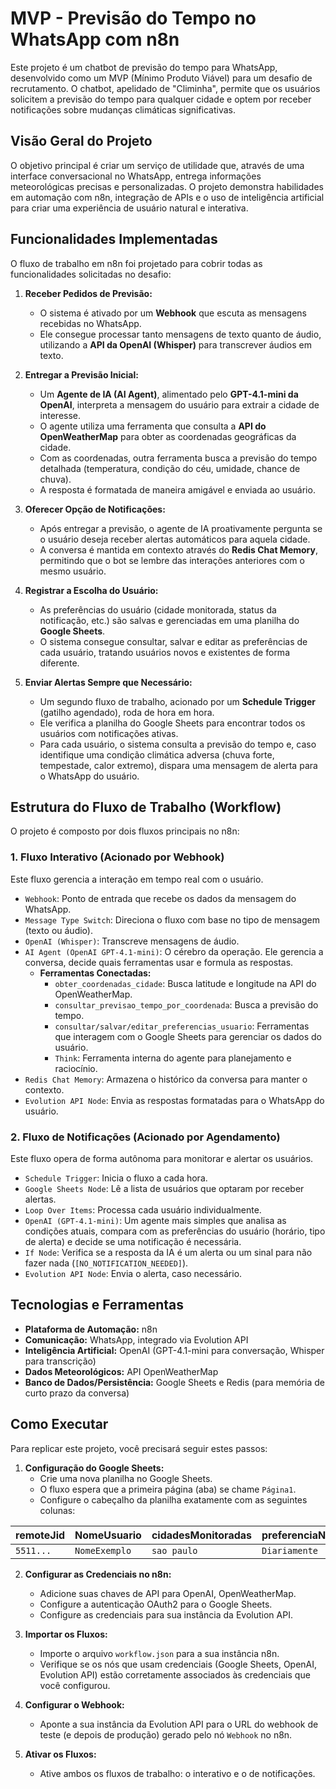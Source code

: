 # MVP - Previsão do Tempo no WhatsApp com n8n

Este projeto é um chatbot de previsão do tempo para WhatsApp, desenvolvido como um MVP (Mínimo Produto Viável) para um desafio de recrutamento. O chatbot, apelidado de "Climinha", permite que os usuários solicitem a previsão do tempo para qualquer cidade e optem por receber notificações sobre mudanças climáticas significativas.

## Visão Geral do Projeto

O objetivo principal é criar um serviço de utilidade que, através de uma interface conversacional no WhatsApp, entrega informações meteorológicas precisas e personalizadas. O projeto demonstra habilidades em automação com n8n, integração de APIs e o uso de inteligência artificial para criar uma experiência de usuário natural e interativa.

## Funcionalidades Implementadas

O fluxo de trabalho em n8n foi projetado para cobrir todas as funcionalidades solicitadas no desafio:

1.  **Receber Pedidos de Previsão:**
    *   O sistema é ativado por um **Webhook** que escuta as mensagens recebidas no WhatsApp.
    *   Ele consegue processar tanto mensagens de texto quanto de áudio, utilizando a **API da OpenAI (Whisper)** para transcrever áudios em texto.

2.  **Entregar a Previsão Inicial:**
    *   Um **Agente de IA (AI Agent)**, alimentado pelo **GPT-4.1-mini da OpenAI**, interpreta a mensagem do usuário para extrair a cidade de interesse.
    *   O agente utiliza uma ferramenta que consulta a **API do OpenWeatherMap** para obter as coordenadas geográficas da cidade.
    *   Com as coordenadas, outra ferramenta busca a previsão do tempo detalhada (temperatura, condição do céu, umidade, chance de chuva).
    *   A resposta é formatada de maneira amigável e enviada ao usuário.

3.  **Oferecer Opção de Notificações:**
    *   Após entregar a previsão, o agente de IA proativamente pergunta se o usuário deseja receber alertas automáticos para aquela cidade.
    *   A conversa é mantida em contexto através do **Redis Chat Memory**, permitindo que o bot se lembre das interações anteriores com o mesmo usuário.

4.  **Registrar a Escolha do Usuário:**
    *   As preferências do usuário (cidade monitorada, status da notificação, etc.) são salvas e gerenciadas em uma planilha do **Google Sheets**.
    *   O sistema consegue consultar, salvar e editar as preferências de cada usuário, tratando usuários novos e existentes de forma diferente.

5.  **Enviar Alertas Sempre que Necessário:**
    *   Um segundo fluxo de trabalho, acionado por um **Schedule Trigger** (gatilho agendado), roda de hora em hora.
    *   Ele verifica a planilha do Google Sheets para encontrar todos os usuários com notificações ativas.
    *   Para cada usuário, o sistema consulta a previsão do tempo e, caso identifique uma condição climática adversa (chuva forte, tempestade, calor extremo), dispara uma mensagem de alerta para o WhatsApp do usuário.

## Estrutura do Fluxo de Trabalho (Workflow)

O projeto é composto por dois fluxos principais no n8n:

### 1. Fluxo Interativo (Acionado por Webhook)

Este fluxo gerencia a interação em tempo real com o usuário.

-   `Webhook`: Ponto de entrada que recebe os dados da mensagem do WhatsApp.
-   `Message Type Switch`: Direciona o fluxo com base no tipo de mensagem (texto ou áudio).
-   `OpenAI (Whisper)`: Transcreve mensagens de áudio.
-   `AI Agent (OpenAI GPT-4.1-mini)`: O cérebro da operação. Ele gerencia a conversa, decide quais ferramentas usar e formula as respostas.
    -   **Ferramentas Conectadas:**
        -   `obter_coordenadas_cidade`: Busca latitude e longitude na API do OpenWeatherMap.
        -   `consultar_previsao_tempo_por_coordenada`: Busca a previsão do tempo.
        -   `consultar/salvar/editar_preferencias_usuario`: Ferramentas que interagem com o Google Sheets para gerenciar os dados do usuário.
        -   `Think`: Ferramenta interna do agente para planejamento e raciocínio.
-   `Redis Chat Memory`: Armazena o histórico da conversa para manter o contexto.
-   `Evolution API Node`: Envia as respostas formatadas para o WhatsApp do usuário.

### 2. Fluxo de Notificações (Acionado por Agendamento)

Este fluxo opera de forma autônoma para monitorar e alertar os usuários.

-   `Schedule Trigger`: Inicia o fluxo a cada hora.
-   `Google Sheets Node`: Lê a lista de usuários que optaram por receber alertas.
-   `Loop Over Items`: Processa cada usuário individualmente.
-   `OpenAI (GPT-4.1-mini)`: Um agente mais simples que analisa as condições atuais, compara com as preferências do usuário (horário, tipo de alerta) e decide se uma notificação é necessária.
-   `If Node`: Verifica se a resposta da IA é um alerta ou um sinal para não fazer nada (`[NO_NOTIFICATION_NEEDED]`).
-   `Evolution API Node`: Envia o alerta, caso necessário.

## Tecnologias e Ferramentas

-   **Plataforma de Automação:** n8n
-   **Comunicação:** WhatsApp, integrado via Evolution API
-   **Inteligência Artificial:** OpenAI (GPT-4.1-mini para conversação, Whisper para transcrição)
-   **Dados Meteorológicos:** API OpenWeatherMap
-   **Banco de Dados/Persistência:** Google Sheets e Redis (para memória de curto prazo da conversa)

## Como Executar

Para replicar este projeto, você precisará seguir estes passos:

1.  **Configuração do Google Sheets:**
    *   Crie uma nova planilha no Google Sheets.
    *   O fluxo espera que a primeira página (aba) se chame `Página1`.
    *   Configure o cabeçalho da planilha exatamente com as seguintes colunas:

| remoteJid | NomeUsuario | cidadesMonitoradas | preferenciaNotificacao | horarioNotificacao | ultimaAtualizacao | NotificacaoAtiva |
| :--- | :--- | :--- | :--- | :--- | :--- | :--- |
| `5511...`| `NomeExemplo` | `sao paulo` | `Diariamente` | `08:00` | `2025-07-11...` | `TRUE` |

2.  **Configurar as Credenciais no n8n:**
    *   Adicione suas chaves de API para OpenAI, OpenWeatherMap.
    *   Configure a autenticação OAuth2 para o Google Sheets.
    *   Configure as credenciais para sua instância da Evolution API.

3.  **Importar os Fluxos:**
    *   Importe o arquivo `workflow.json` para a sua instância n8n.
    *   Verifique se os nós que usam credenciais (Google Sheets, OpenAI, Evolution API) estão corretamente associados às credenciais que você configurou.

4.  **Configurar o Webhook:**
    *   Aponte a sua instância da Evolution API para o URL do webhook de teste (e depois de produção) gerado pelo nó `Webhook` no n8n.

5.  **Ativar os Fluxos:**
    *   Ative ambos os fluxos de trabalho: o interativo e o de notificações.
